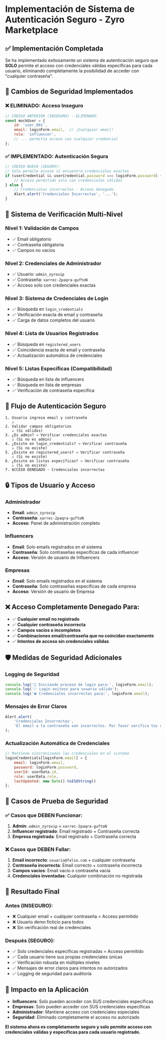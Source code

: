 # Implementación de Sistema de Autenticación Seguro - Zyro Marketplace

## ✅ Implementación Completada

Se ha implementado exitosamente un sistema de autenticación seguro que **SOLO** permite el acceso con credenciales válidas específicas para cada usuario, eliminando completamente la posibilidad de acceder con "cualquier contraseña".

## 🔐 Cambios de Seguridad Implementados

### ❌ **ELIMINADO: Acceso Inseguro**
```javascript
// CÓDIGO ANTERIOR (INSEGURO) - ELIMINADO:
const mockUser = {
    id: 'user_001',
    email: loginForm.email,  // ¡Cualquier email!
    role: 'influencer',
    // ... permitía acceso con cualquier credencial
};
```

### ✅ **IMPLEMENTADO: Autenticación Segura**
```javascript
// CÓDIGO NUEVO (SEGURO):
// Solo permite acceso si encuentra credenciales exactas
if (userCredential && userCredential.password === loginForm.password) {
    // Acceso permitido solo con credenciales válidas
} else {
    // Credenciales incorrectas - Acceso denegado
    Alert.alert('Credenciales Incorrectas', '...');
}
```

## 🎯 Sistema de Verificación Multi-Nivel

### **Nivel 1: Validación de Campos**
- ✅ Email obligatorio
- ✅ Contraseña obligatoria
- ✅ Campos no vacíos

### **Nivel 2: Credenciales de Administrador**
- ✅ Usuario: `admin_zyrovip`
- ✅ Contraseña: `xarrec-2paqra-guftoN`
- ✅ Acceso solo con credenciales exactas

### **Nivel 3: Sistema de Credenciales de Login**
- ✅ Búsqueda en `login_credentials`
- ✅ Verificación exacta de email y contraseña
- ✅ Carga de datos completos del usuario

### **Nivel 4: Lista de Usuarios Registrados**
- ✅ Búsqueda en `registered_users`
- ✅ Coincidencia exacta de email y contraseña
- ✅ Actualización automática de credenciales

### **Nivel 5: Listas Específicas (Compatibilidad)**
- ✅ Búsqueda en lista de influencers
- ✅ Búsqueda en lista de empresas
- ✅ Verificación de contraseña específica

## 📱 Flujo de Autenticación Seguro

```
1. Usuario ingresa email y contraseña
   ↓
2. Validar campos obligatorios
   ↓ (Si válidos)
3. ¿Es admin? → Verificar credenciales exactas
   ↓ (Si no es admin)
4. ¿Existe en login_credentials? → Verificar contraseña
   ↓ (Si no existe)
5. ¿Existe en registered_users? → Verificar contraseña
   ↓ (Si no existe)
6. ¿Existe en listas específicas? → Verificar contraseña
   ↓ (Si no existe)
7. ACCESO DENEGADO - Credenciales incorrectas
```

## 🔒 Tipos de Usuario y Acceso

### **Administrador**
- **Email**: `admin_zyrovip`
- **Contraseña**: `xarrec-2paqra-guftoN`
- **Acceso**: Panel de administración completo

### **Influencers**
- **Email**: Solo emails registrados en el sistema
- **Contraseña**: Solo contraseñas específicas de cada influencer
- **Acceso**: Versión de usuario de Influencers

### **Empresas**
- **Email**: Solo emails registrados en el sistema
- **Contraseña**: Solo contraseñas específicas de cada empresa
- **Acceso**: Versión de usuario de Empresa

## ❌ Acceso Completamente Denegado Para:

- ✅ **Cualquier email no registrado**
- ✅ **Cualquier contraseña incorrecta**
- ✅ **Campos vacíos o incompletos**
- ✅ **Combinaciones email/contraseña que no coincidan exactamente**
- ✅ **Intentos de acceso sin credenciales válidas**

## 🛡️ Medidas de Seguridad Adicionales

### **Logging de Seguridad**
```javascript
console.log('🔐 Iniciando proceso de login para:', loginForm.email);
console.log('✅ Login exitoso para usuario válido');
console.log('❌ Credenciales incorrectas para:', loginForm.email);
```

### **Mensajes de Error Claros**
```javascript
Alert.alert(
    'Credenciales Incorrectas', 
    'El email o la contraseña son incorrectos. Por favor verifica tus datos e inténtalo de nuevo.'
);
```

### **Actualización Automática de Credenciales**
```javascript
// Mantiene sincronizadas las credenciales en el sistema
loginCredentials[loginForm.email] = {
    email: loginForm.email,
    password: loginForm.password,
    userId: userData.id,
    role: userData.role,
    lastUpdated: new Date().toISOString()
};
```

## 🧪 Casos de Prueba de Seguridad

### ✅ **Casos que DEBEN Funcionar:**
1. **Admin**: `admin_zyrovip` + `xarrec-2paqra-guftoN`
2. **Influencer registrado**: Email registrado + Contraseña correcta
3. **Empresa registrada**: Email registrado + Contraseña correcta

### ❌ **Casos que DEBEN Fallar:**
1. **Email incorrecto**: `usuario@falso.com` + cualquier contraseña
2. **Contraseña incorrecta**: Email correcto + contraseña incorrecta
3. **Campos vacíos**: Email vacío o contraseña vacía
4. **Credenciales inventadas**: Cualquier combinación no registrada

## 🎉 Resultado Final

### **Antes (INSEGURO):**
- ❌ Cualquier email + cualquier contraseña = Acceso permitido
- ❌ Usuario demo ficticio para todos
- ❌ Sin verificación real de credenciales

### **Después (SEGURO):**
- ✅ Solo credenciales específicas registradas = Acceso permitido
- ✅ Cada usuario tiene sus propias credenciales únicas
- ✅ Verificación robusta en múltiples niveles
- ✅ Mensajes de error claros para intentos no autorizados
- ✅ Logging de seguridad para auditoría

## 🚀 Impacto en la Aplicación

- **Influencers**: Solo pueden acceder con SUS credenciales específicas
- **Empresas**: Solo pueden acceder con SUS credenciales específicas
- **Administrador**: Mantiene acceso con credenciales especiales
- **Seguridad**: Eliminado completamente el acceso no autorizado

**El sistema ahora es completamente seguro y solo permite acceso con credenciales válidas y específicas para cada usuario registrado.**